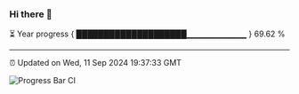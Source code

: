 ### Hi there 👋

⏳ Year progress { ████████████████████▁▁▁▁▁▁▁▁▁▁ } 69.62 %

---

⏰ Updated on Wed, 11 Sep 2024 19:37:33 GMT

![Progress Bar CI](https://github.com/IshwaranRudhara/GIT-ACTION/workflows/Progress%20Bar%20CI/badge.svg)
